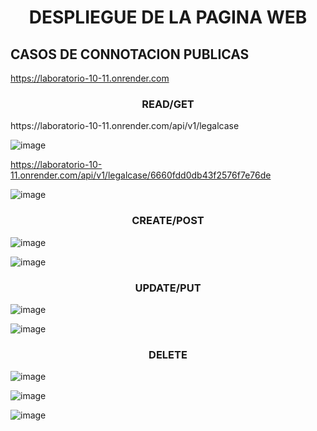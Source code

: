 <h1 align="center">DESPLIEGUE DE LA PAGINA WEB</h1>

<h2>CASOS DE CONNOTACION PUBLICAS</h2>

https://laboratorio-10-11.onrender.com

<h3 align="center">READ/GET</h3>
https://laboratorio-10-11.onrender.com/api/v1/legalcase

![image](https://github.com/JohnMata0427/Laboratorio-10-11/assets/157080752/c3b42cff-d38d-4a0f-a6c5-af452122f13c)

https://laboratorio-10-11.onrender.com/api/v1/legalcase/6660fdd0db43f2576f7e76de

![image](https://github.com/JohnMata0427/Laboratorio-10-11/assets/157080752/afae1255-294a-4abe-8cf1-9513e0071bfb)


<h3 align="center">CREATE/POST</h3>

![image](https://github.com/JohnMata0427/Laboratorio-10-11/assets/157080752/b17deccc-da88-47fd-9b7a-55217a9e3db1)

![image](https://github.com/JohnMata0427/Laboratorio-10-11/assets/157080752/583b2fc4-0586-49f6-b2a4-3984f203840b)


<h3 align="center">UPDATE/PUT</h3>

![image](https://github.com/JohnMata0427/Laboratorio-10-11/assets/157080752/b62cab6d-aa6c-46af-9e50-94cb70274855)

![image](https://github.com/JohnMata0427/Laboratorio-10-11/assets/157080752/250413ae-a2f7-4da7-9aac-8398707d8fc1)


<h3 align="center">DELETE</h3>

![image](https://github.com/JohnMata0427/Laboratorio-10-11/assets/157080752/398bb3f2-e61c-4d37-8621-e13d1daea2f8)

![image](https://github.com/JohnMata0427/Laboratorio-10-11/assets/157080752/529587a8-0395-45c1-ae3d-2c1fb5ed3d19)

![image](https://github.com/JohnMata0427/Laboratorio-10-11/assets/157080752/818e8f4a-b51d-497e-b8d0-2b074a925acf)





